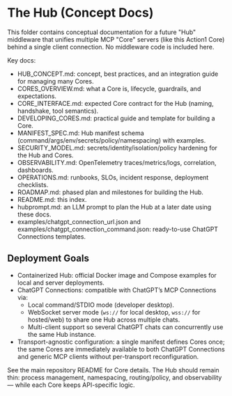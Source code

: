 # The Hub (Concept Docs)

This folder contains conceptual documentation for a future "Hub" middleware that unifies multiple MCP "Core" servers (like this Action1 Core) behind a single client connection. No middleware code is included here.

Key docs:
- HUB_CONCEPT.md: concept, best practices, and an integration guide for managing many Cores.
- CORES_OVERVIEW.md: what a Core is, lifecycle, guardrails, and expectations.
- CORE_INTERFACE.md: expected Core contract for the Hub (naming, handshake, tool semantics).
- DEVELOPING_CORES.md: practical guide and template for building a Core.
- MANIFEST_SPEC.md: Hub manifest schema (command/args/env/secrets/policy/namespacing) with examples.
- SECURITY_MODEL.md: secrets/identity/isolation/policy hardening for the Hub and Cores.
- OBSERVABILITY.md: OpenTelemetry traces/metrics/logs, correlation, dashboards.
- OPERATIONS.md: runbooks, SLOs, incident response, deployment checklists.
- ROADMAP.md: phased plan and milestones for building the Hub.
- README.md: this index.
- hubprompt.md: an LLM prompt to plan the Hub at a later date using these docs.
 - examples/chatgpt_connection_url.json and examples/chatgpt_connection_command.json: ready-to-use ChatGPT Connections templates.

## Deployment Goals
- Containerized Hub: official Docker image and Compose examples for local and server deployments.
- ChatGPT Connections: compatible with ChatGPT’s MCP Connections via:
  - Local command/STDIO mode (developer desktop).
  - WebSocket server mode (`ws://` for local desktop, `wss://` for hosted/web) to share one Hub across multiple chats.
  - Multi-client support so several ChatGPT chats can concurrently use the same Hub instance.
- Transport-agnostic configuration: a single manifest defines Cores once; the same Cores are immediately available to both ChatGPT Connections and generic MCP clients without per-transport reconfiguration.

See the main repository README for Core details. The Hub should remain thin: process management, namespacing, routing/policy, and observability — while each Core keeps API-specific logic.
